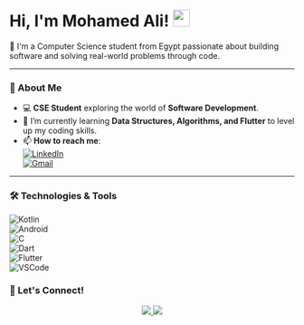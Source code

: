 <h1 align="left">
   Hi, I'm Mohamed Ali! <img src="https://media.giphy.com/media/hvRJCLFzcasrR4ia7z/giphy.gif" width="30">
</h1>

<p align="left">
   🚀 I'm a Computer Science student from Egypt passionate about building software and solving real-world problems through code.
</p>

---

### 🚀 About Me  
- 💻 **CSE Student** exploring the world of **Software Development**.  
- 🌱 I’m currently learning **Data Structures, Algorithms, and Flutter** to level up my coding skills.  
- 📫 **How to reach me**:  
   [![LinkedIn](https://img.shields.io/badge/LinkedIn-0077B5?style=for-the-badge&logo=linkedin&logoColor=white)](https://www.linkedin.com/in/muhamed-ali-shaltoot/)  
   [![Gmail](https://img.shields.io/badge/Email-D14836?style=for-the-badge&logo=gmail&logoColor=white)](mailto:mohamedali3092002@gmail.com)  

---

### 🛠️ Technologies & Tools  
![Kotlin](https://img.shields.io/badge/Kotlin-0095D5?style=flat&logo=kotlin&logoColor=white)  
![Android](https://img.shields.io/badge/Android-3DDC84?style=flat&logo=android&logoColor=white)  
![C](https://img.shields.io/badge/C-00599C?style=flat&logo=c&logoColor=white)  
![Dart](https://img.shields.io/badge/Dart-0175C2?style=flat&logo=dart&logoColor=white)  
![Flutter](https://img.shields.io/badge/Flutter-02569B?style=flat&logo=flutter&logoColor=white)  
![VSCode](https://img.shields.io/badge/VS%20Code-007ACC?style=flat&logo=visual-studio-code&logoColor=white)  




### 🚀 Let's Connect!  
<p align="center">
   <a href="https://www.linkedin.com/in/muhamed-ali-shaltoot/" target="_blank">
      <img src="https://img.icons8.com/color/48/000000/linkedin.png" />
   </a>
   <a href="mailto:mohamedali3092002@gmail.com" target="_blank">
      <img src="https://img.icons8.com/color/48/000000/gmail-new.png" />
   </a>
</p>


